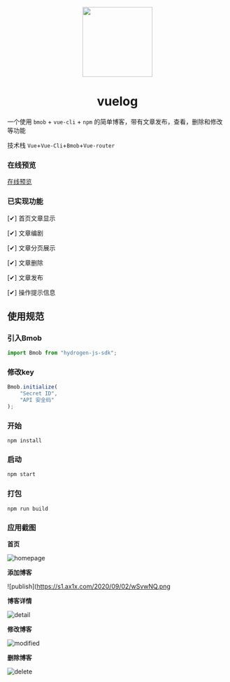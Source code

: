 <p align="center">
  <img width="160" src="https://s1.ax1x.com/2020/09/02/wSqc26.png">
</p>

<h1 align="center">vuelog</h1>

一个使用 `bmob` + `vue-cli` + `npm` 的简单博客，带有文章发布，查看，删除和修改等功能

技术栈 `Vue`+`Vue-Cli`+`Bmob`+`Vue-router`

### 在线预览
[在线预览](http://crazy.lovemysoul.vip/gitdemo/bmob-vue)

### 已实现功能

[✔] 首页文章显示

[✔] 文章编剧

[✔] 文章分页展示

[✔] 文章删除

[✔] 文章发布

[✔] 操作提示信息


## 使用规范

### 引入Bmob
``` javascript
import Bmob from "hydrogen-js-sdk";
```

### 修改key

``` javascript
Bmob.initialize(
    "Secret ID",
    "API 安全码"
);
```

### 开始
``` javascrip
npm install
```

### 启动
``` javascript
npm start
```

### 打包
``` javascrip
npm run build
```


### 应用截图
**首页**

![homepage](https://s1.ax1x.com/2020/09/02/wSv0hj.png)

**添加博客**

![publish](https://s1.ax1x.com/2020/09/02/wSvwNQ.png

**博客详情**

![detail](https://s1.ax1x.com/2020/09/02/wSvr3n.png)

**修改博客**

![modified](https://s1.ax1x.com/2020/09/02/wSvscq.png)

**删除博客**

![delete](https://s1.ax1x.com/2020/09/02/wSvD9s.png)

